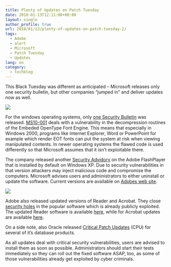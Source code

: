 ```yaml
---
title: Plenty of Updates on Patch Tuesday
date: 2010-01-13T12:11:00+00:00
layout: single
author_profile: true
url: 2010/01/13/plenty-of-updates-on-patch-tuesday-2/
tags:
  - Adobe
  - alert
  - Microsoft
  - Patch Tuesday
  - Updates
lang: en
category: 
  - techblog
---
```

This Black Tuesday was different as anticipated – Microsoft releases only one security bulletin, but other companies “jumped in” and deliver updates now as well.

[![](http://4.bp.blogspot.com/_vaUVXcmC3OI/S02wkwYFxyI/AAAAAAAAApE/YJMAZD2NREU/s640/microsoft_logo.jpg)](http://4.bp.blogspot.com/_vaUVXcmC3OI/S02wkwYFxyI/AAAAAAAAApE/YJMAZD2NREU/s1600-h/microsoft_logo.jpg)

For the windows operating systems, only [one Security Bulletin](http://www.microsoft.com/technet/security/Bulletin/MS10-jan.mspx) was released. [MS10-001](http://www.microsoft.com/technet/security/Bulletin/MS10-001.mspx) deals with a vulnerability in the decompression routines of the Embeded OpenType Font Engine. This means that especially in Windows 2000, programs like Internet Explorer, Word or PowerPoint for example which render EOT fonts can put the system at risk when viewing manipulated contents. In newer operating systems the flawed code is used differently so that Microsoft assumes that it isn’t exploitable there.

The company released another [Security Advidory](http://www.microsoft.com/technet/security/advisory/979267.mspx) on the Adobe FlashPlayer that is installed by default on Windows XP. Due to security vulnerabilities in that version attackers may inject malicious code and compromise the computers. Microsoft advises users and administrators to either uninstall or update the software. Current versions are available on [Adobes web site](http://get.adobe.com/flashplayer/).

[![](http://1.bp.blogspot.com/_vaUVXcmC3OI/S02wmIk1MsI/AAAAAAAAApM/KzSTgY9ch-Y/s640/logo-flashplayer.jpg)](http://1.bp.blogspot.com/_vaUVXcmC3OI/S02wmIk1MsI/AAAAAAAAApM/KzSTgY9ch-Y/s1600-h/logo-flashplayer.jpg)

Adobe also released updated versions of Reader and Acrobat. They close [security holes](http://www.adobe.com/support/security/bulletins/apsb10-02.html) in the popular software which is already publicly exploited. The updated Reader software is available [here](http://get.adobe.com/reader), while for Acrobat updates are available [here](http://www.adobe.com/support/downloads/product.jsp?product=1&platform=Windows).

On a side note, also Oracle released [Critical Patch Updates](http://www.oracle.com/technology/deploy/security/critical-patch-updates/cpujan2010.html) (CPU) for several of it’s database products.

As all updates deal with critical security vulnerabilities, users are advised to install them as soon as possible. Administrators should start their tests immediately so they can roll out the fixed software ASAP, too, as some of those vulnerabilities already get exploited by cyber criminals.
